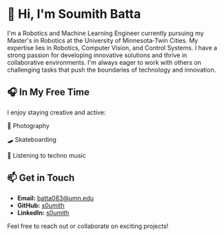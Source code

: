 # 👋 Hi, I'm Soumith Batta

I'm a Robotics and Machine Learning Engineer currently pursuing my Master's in Robotics at the University of Minnesota‑Twin Cities. My expertise lies in Robotics, Computer Vision, and Control Systems. I have a strong passion for developing innovative solutions and thrive in collaborative environments. I'm always eager to work with others on challenging tasks that push the boundaries of technology and innovation.

## 🎧 In My Free Time

I enjoy staying creative and active:

📸  Photography

🛹  Skateboarding

🎵  Listening to techno music
## 📫 Get in Touch

- **Email:** [batta083@umn.edu](mailto:batta083@umn.edu)
- **GitHub:** [s0umith](https://github.com/s0umith)
- **LinkedIn:** [s0umith](https://www.linkedin.com/in/s0umith)

Feel free to reach out or collaborate on exciting projects!
